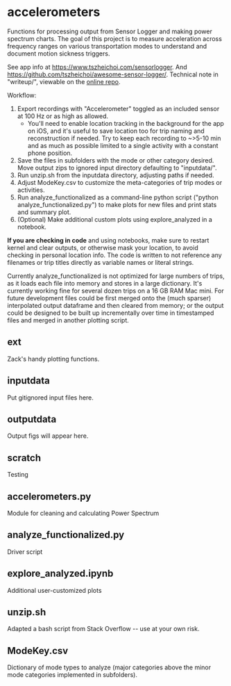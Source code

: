 # accelerometers
Functions for processing output from Sensor Logger and making power spectrum charts.
The goal of this project is to measure acceleration across frequency ranges
on various transportation modes to understand and document motion sickness triggers.

See app info at https://www.tszheichoi.com/sensorlogger.
And https://github.com/tszheichoi/awesome-sensor-logger/.
Technical note in "writeup/", viewable on the [online repo](https://github.com/zmsubin/accelerometers_pub/blob/main/writeup/TechNote.md).

Workflow:
1. Export recordings with "Accelerometer" toggled as an included sensor at 100 Hz or as high as allowed.
    * You'll need to enable location tracking in the background for the app
on iOS, and it's useful to save location too for trip naming and reconstruction if needed. Try to keep each recording to ~>5-10 min and as much as possible limited to a single activity with a constant phone position.
2. Save the files in subfolders with the mode or other category desired. Move output zips to ignored input directory defaulting to "inputdata/".
3. Run unzip.sh from the inputdata directory, adjusting paths if needed.
4. Adjust ModeKey.csv to customize the meta-categories of trip modes or activities.
5. Run analyze_functionalized as a command-line python script ("python analyze_functionalized.py") to make plots for new files and print stats and summary plot.
6. (Optional) Make additional custom plots using explore_analyzed in a notebook.

**If you are checking in code** and using notebooks, make sure to restart kernel and clear outputs, or otherwise mask your location, to avoid checking in personal
location info. The code is written to not reference any filenames or trip titles directly as variable names or literal strings.

Currently analyze_functionalized is not optimized for large numbers of trips, as it loads each file into memory and stores in a large dictionary. It's currently working fine for several dozen trips on a 16 GB RAM Mac mini. For future
development files could be first merged onto the (much sparser) interpolated output dataframe and then cleared from memory; or the output could be designed
to be built up incrementally over time in timestamped files and merged in another plotting script.

## ext
Zack's handy plotting functions.

## inputdata
Put gitignored input files here.

## outputdata
Output figs will appear here.

## scratch
Testing

## accelerometers.py
Module for cleaning and calculating Power Spectrum

## analyze_functionalized.py
Driver script

## explore_analyzed.ipynb
Additional user-customized plots

## unzip.sh
Adapted a bash script from Stack Overflow -- use at your own risk.

## ModeKey.csv
Dictionary of mode types to analyze (major categories above the minor mode categories implemented in subfolders).